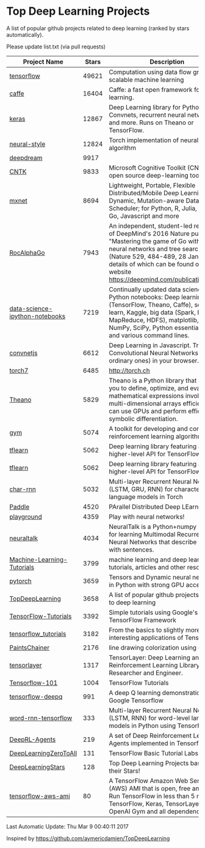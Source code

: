 # Top Deep Learning Projects
A list of popular github projects related to deep learning (ranked by stars automatically).

Please update list.txt (via pull requests)

| Project Name| Stars | Description 
| ------- | ------ | ------  
| [tensorflow](https://github.com/tensorflow/tensorflow) | 49621 | Computation using data flow graphs for scalable machine learning |  
| [caffe](https://github.com/BVLC/caffe) | 16404 | Caffe: a fast open framework for deep learning. |  
| [keras](https://github.com/fchollet/keras) | 12867 | Deep Learning library for Python. Convnets, recurrent neural networks, and more. Runs on Theano or TensorFlow. |  
| [neural-style](https://github.com/jcjohnson/neural-style) | 12824 | Torch implementation of neural style algorithm |  
| [deepdream](https://github.com/google/deepdream) | 9917 |  |  
| [CNTK](https://github.com/Microsoft/CNTK) | 9833 | Microsoft Cognitive Toolkit (CNTK), an open source deep-learning toolkit |  
| [mxnet](https://github.com/dmlc/mxnet) | 8694 | Lightweight, Portable, Flexible Distributed/Mobile Deep Learning with Dynamic, Mutation-aware Dataflow Dep Scheduler; for Python, R, Julia, Scala, Go, Javascript and more |  
| [RocAlphaGo](https://github.com/Rochester-NRT/RocAlphaGo) | 7943 | An independent, student-led replication of DeepMind's 2016 Nature publication, "Mastering the game of Go with deep neural networks and tree search" (Nature 529, 484-489, 28 Jan 2016), details of which can be found on their website https://deepmind.com/publications.html. |  
| [data-science-ipython-notebooks](https://github.com/donnemartin/data-science-ipython-notebooks) | 7219 | Continually updated data science Python notebooks: Deep learning (TensorFlow, Theano, Caffe), scikit-learn, Kaggle, big data (Spark, Hadoop MapReduce, HDFS), matplotlib, pandas, NumPy, SciPy, Python essentials, AWS, and various command lines. |  
| [convnetjs](https://github.com/karpathy/convnetjs) | 6612 | Deep Learning in Javascript. Train Convolutional Neural Networks (or ordinary ones) in your browser. |  
| [torch7](https://github.com/torch/torch7) | 6485 | http://torch.ch |  
| [Theano](https://github.com/Theano/Theano) | 5829 | Theano is a Python library that allows you to define, optimize, and evaluate mathematical expressions involving multi-dimensional arrays efficiently. It can use GPUs and perform efficient symbolic differentiation. |  
| [gym](https://github.com/openai/gym) | 5074 | A toolkit for developing and comparing reinforcement learning algorithms. |  
| [tflearn](https://github.com/tflearn/tflearn) | 5062 | Deep learning library featuring a higher-level API for TensorFlow. |  
| [tflearn](https://github.com/tflearn/tflearn) | 5062 | Deep learning library featuring a higher-level API for TensorFlow. |  
| [char-rnn](https://github.com/karpathy/char-rnn) | 5032 | Multi-layer Recurrent Neural Networks (LSTM, GRU, RNN) for character-level language models in Torch |  
| [Paddle](https://github.com/PaddlePaddle/Paddle) | 4520 | PArallel Distributed Deep LEarning |  
| [playground](https://github.com/tensorflow/playground) | 4359 | Play with neural networks! |  
| [neuraltalk](https://github.com/karpathy/neuraltalk) | 4034 | NeuralTalk is a Python+numpy project for learning Multimodal Recurrent Neural Networks that describe images with sentences. |  
| [Machine-Learning-Tutorials](https://github.com/ujjwalkarn/Machine-Learning-Tutorials) | 3799 | machine learning and deep learning tutorials, articles and other resources  |  
| [pytorch](https://github.com/pytorch/pytorch) | 3659 | Tensors and Dynamic neural networks in Python  with strong GPU acceleration |  
| [TopDeepLearning](https://github.com/aymericdamien/TopDeepLearning) | 3658 | A list of popular github projects related to deep learning |  
| [TensorFlow-Tutorials](https://github.com/nlintz/TensorFlow-Tutorials) | 3392 | Simple tutorials using Google's TensorFlow Framework |  
| [tensorflow_tutorials](https://github.com/pkmital/tensorflow_tutorials) | 3182 | From the basics to slightly more interesting applications of Tensorflow |  
| [PaintsChainer](https://github.com/pfnet/PaintsChainer) | 2176 | line drawing colorization using chainer |  
| [tensorlayer](https://github.com/zsdonghao/tensorlayer) | 1317 | TensorLayer: Deep Learning and Reinforcement Learning Library for Researcher and Engineer. |  
| [Tensorflow-101](https://github.com/sjchoi86/Tensorflow-101) | 1004 | TensorFlow Tutorials |  
| [tensorflow-deepq](https://github.com/nivwusquorum/tensorflow-deepq) | 991 | A deep Q learning demonstration using Google Tensorflow |  
| [word-rnn-tensorflow](https://github.com/hunkim/word-rnn-tensorflow) | 333 | Multi-layer Recurrent Neural Networks (LSTM, RNN) for word-level language models in Python using TensorFlow. |  
| [DeepRL-Agents](https://github.com/awjuliani/DeepRL-Agents) | 219 | A set of Deep Reinforcement Learning Agents implemented in Tensorflow. |  
| [DeepLearningZeroToAll](https://github.com/hunkim/DeepLearningZeroToAll) | 131 | TensorFlow Basic Tutorial Labs |  
| [DeepLearningStars](https://github.com/hunkim/DeepLearningStars) | 128 | Top Deep Learning Projects based on their Stars! |  
| [tensorflow-aws-ami](https://github.com/ritchieng/tensorflow-aws-ami) | 80 | A TensorFlow Amazon Web Service (AWS) AMI that is open, free and works. Run TensorFlow in less than 5 minutes. TensorFlow, Keras, TensorLayer, OpenAI Gym and all dependencies. |  

Last Automatic Update: Thu Mar  9 00:40:11 2017

Inspired by https://github.com/aymericdamien/TopDeepLearning